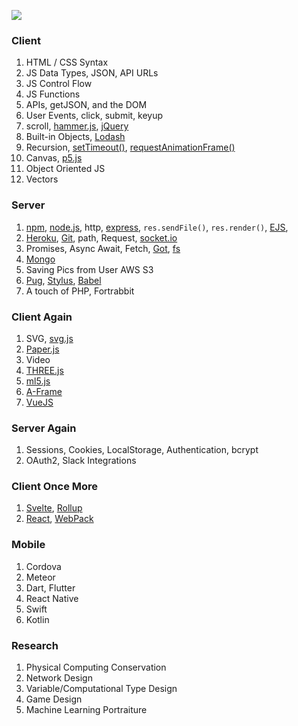 ![](https://dummyimage.com/3000x2000/ffffff/000000.jpg&text=++++++++Dilalica+School++++++++)

### Client

1. HTML / CSS Syntax
1. JS Data Types, JSON, API URLs
1. JS Control Flow
1. JS Functions
1. APIs, getJSON, and the DOM
1. User Events, click, submit, keyup
1. scroll, [hammer.js](https://hammerjs.github.io/), [jQuery](https://api.jquery.com/)
1. Built-in Objects, [Lodash](https://lodash.com/)
1. Recursion, [setTimeout()](https://developer.mozilla.org/en-US/docs/Web/API/WindowOrWorkerGlobalScope/setTimeout), [requestAnimationFrame()](https://developer.mozilla.org/en-US/docs/Web/API/window/requestAnimationFrame)
1. Canvas, [p5.js](https://p5js.org/)
1. Object Oriented JS
1. Vectors

### Server

1. [npm](https://www.npmjs.com/), [node.js](https://nodejs.org/en/), http, [express](https://expressjs.com/), `res.sendFile()`, `res.render()`, [EJS](https://ejs.co/),
1. [Heroku](https://www.heroku.com/), [Git](https://git-scm.com/), path, Request, [socket.io](https://socket.io/)
1. Promises, Async Await, Fetch, [Got](https://www.npmjs.com/package/got), [fs](https://nodejs.org/api/fs.html)
1. [Mongo](https://www.mongodb.com/)
1. Saving Pics from User AWS S3
1. [Pug](https://pugjs.org/), [Stylus](https://stylus-lang.com/), [Babel](https://babeljs.io/)
1. A touch of PHP, Fortrabbit

### Client Again
1. SVG, [svg.js](https://svgjs.com/)
1. [Paper.js](http://paperjs.org/)
1. Video
1. [THREE.js](https://threejs.org/)
1. [ml5.js](https://ml5js.org/)
1. [A-Frame](https://aframe.io/)
1. [VueJS](https://vuejs.org/)

### Server Again

1. Sessions, Cookies, LocalStorage, Authentication, bcrypt
1. OAuth2, Slack Integrations

### Client Once More

1. [Svelte](https://svelte.dev/), [Rollup](https://rollupjs.org/)
1. [React](https://reactjs.org/), [WebPack](https://webpack.js.org/concepts/)

### Mobile

1. Cordova
1. Meteor
1. Dart, Flutter
1. React Native
1. Swift
1. Kotlin

### Research

1. Physical Computing Conservation
1. Network Design
1. Variable/Computational Type Design
1. Game Design
1. Machine Learning Portraiture
